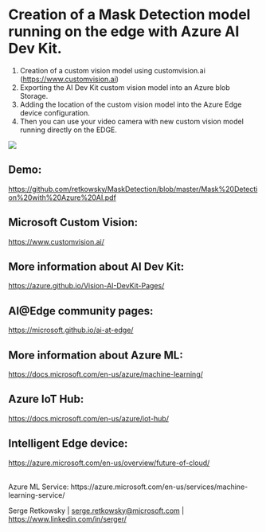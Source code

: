 
# Creation of a Mask Detection model running on the edge with Azure AI Dev Kit.

1. Creation of a custom vision model using customvision.ai (https://www.customvision.ai)
2. Exporting the AI Dev Kit custom vision model into an Azure blob Storage.
3. Adding the location of the custom vision model into the Azure Edge device configuration.
4. Then you can use your video camera with new custom vision model running directly on the EDGE.

<img src="https://github.com/retkowsky/images/blob/master/MaskDetectionLogo.jpg?raw=true">

## Demo:
https://github.com/retkowsky/MaskDetection/blob/master/Mask%20Detection%20with%20Azure%20AI.pdf

## Microsoft Custom Vision:
https://www.customvision.ai/

## More information about AI Dev Kit:
https://azure.github.io/Vision-AI-DevKit-Pages/

## AI@Edge community pages:
https://microsoft.github.io/ai-at-edge/

## More information about Azure ML:
https://docs.microsoft.com/en-us/azure/machine-learning/

## Azure IoT Hub:
https://docs.microsoft.com/en-us/azure/iot-hub/

## Intelligent Edge device:
https://azure.microsoft.com/en-us/overview/future-of-cloud/

<br>
Azure ML Service: https://azure.microsoft.com/en-us/services/machine-learning-service/

Serge Retkowsky | serge.retkowsky@microsoft.com | https://www.linkedin.com/in/serger/
